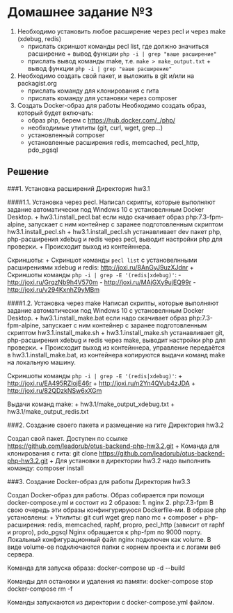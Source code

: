# Домашнее задание №3

1. Необходимо установить любое расширение через pecl и через make (xdebug, redis)
    + прислать скриншот команды pecl list, где должно значиться расширение + вывод функции `php -i | grep "ваше расширение"`
    + прислать вывод команды make, т.е. `make > make_output.txt` + вывод функции `php -i | grep "ваше расширение"`
2. Необходимо создать свой пакет, и выложить в git и/или на packagist.org
    + прислать команду для клонирования с гита
    + прислать команду для установки через composer
3. Создать Docker-образ для работы
Необходимо создать образ, который будет включать:
    + образ php, берем с https://hub.docker.com/_/php/
    + необходимые утилиты (git, curl, wget, grep...)
    + установленный composer
    + установленные расширения redis, memcached, pecl_http, pdo_pgsql 


## Решение

###1. Установка расширений
Директория hw3.1

####1.1. Установка через pecl.
Написал скрипты, которые выполняют задание автоматически под Windows 10 с установелнным Docker Desktop.
    + hw3.1.install_pecl.bat если надо скачивает образ php:7.3-fpm-alpine, запускает с ним контейнер с заранее подготовленным скриптом hw3.1.install_pecl.sh
    + hw3.1.install_pecl.sh устанавливает dev пакет php, php-расширения xdebug и redis через pecl, выводит настройки php для проверки.
    + Происходит выход из контейннера.

Скриншоты:
    + Скриншот команды `pecl list` с установелнными расширениями xdebug и redis: http://joxi.ru/8AnGyJ9uzXJdnr
    + Скриншоты команды `php -i | grep -E '(redis|xdebug)'`:
        - http://joxi.ru/GrqzNb9h4V570m
        - http://joxi.ru/MAjGXy9ujEQ99r
        - http://joxi.ru/v294KxnhZ9yMBm

####1.2. Установка через make
Написал скрипты, которые выполняют задание автоматически под Windows 10 с установелнным Docker Desktop.
    + hw3.1.install_make.bat если надо скачивает образ php:7.3-fpm-alpine, запускает с ним контейнер с заранее подготовленным скриптом hw3.1.install_make.sh
    + hw3.1.install_make.sh устанавливает git, php-расширения xdebug и redis через make, выводит настройки php для проверки.
    + Происходит выход из контейннера, управление передаётся в hw3.1.install_make.bat, из контейнера копируются выдачи команд make на локальную машину.

Скриншоты команды `php -i | grep -E '(redis|xdebug)'`:
    + http://joxi.ru/EA495RZIojE46r
    + http://joxi.ru/n2Yn4QVub4zJDA
    + http://joxi.ru/82QDzkNSw6xXGm

Выдачи команд make:
    + hw3.1/make_output_xdebug.txt
    + hw3.1/make_output_redis.txt


###2. Создание своего пакета и размещение на гите
Директория hw3.2

Создал свой пакет. Доступен по ссылке https://github.com/leadorub/otus-backend-php-hw3.2.git
    + Команда для клонирования с гита: git clone https://github.com/leadorub/otus-backend-php-hw3.2.git
    + Для установки в директории hw3.2 надо выполнить команду: composer install


###3. Создание Docker-образ для работы
Директория hw3.3

Создал Docker-образ для работы. Образ собирается при помощи docker-compose.yml и состоит из 2 образов:
    1. nginx
    2. php:7.3-fpm
В свою очередь эти образы конфингурируюся Dockerfile-ми.
В образе php установлены:
    + Утилиты: git curl wget grep nano mc
    + composer
    + php-расширения: redis, memcached, raphf, propro, pecl_http (зависит от raphf и propro), pdo_pgsql 
Nginx обращается к php-fpm по 9000 порту.
Локальный конфигурационный файл nginx подключен как volume.
В виде volume-ов подключаются папки с корнем проекта и с логами веб сервера.

Команда для запуска образа:
    docker-compose up -d --build

Команды для остановки и удаления из памяти:
    docker-compose stop
    docker-compose rm -f

Команды запускаются из директории с docker-compose.yml файлом.